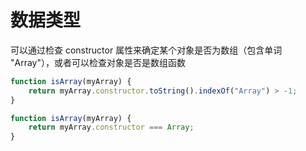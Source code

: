 # 数据类型  
可以通过检查 constructor 属性来确定某个对象是否为数组（包含单词 "Array"），或者可以检查对象是否是数组函数
```javascript
function isArray(myArray) {
    return myArray.constructor.toString().indexOf("Array") > -1;
}

function isArray(myArray) {
    return myArray.constructor === Array;
}
```

